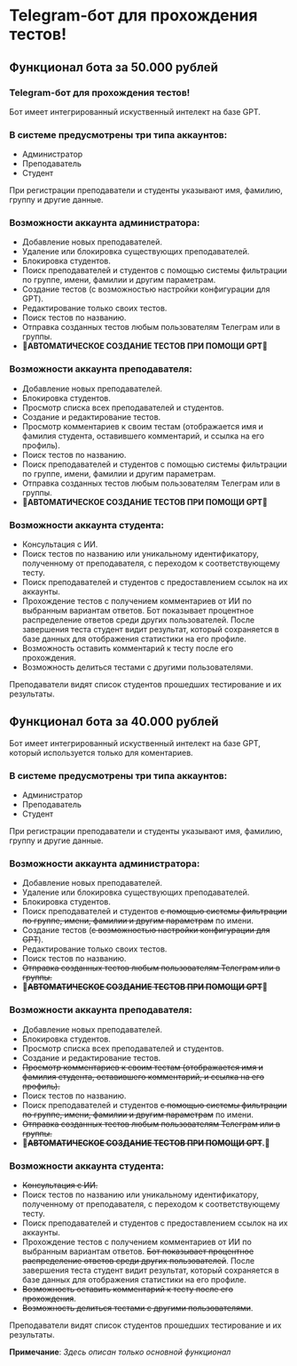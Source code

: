 # Telegram-бот для прохождения тестов!

## Функционал бота за 50.000 рублей

### Telegram-бот для прохождения тестов!

Бот имеет интегрированный искуственный интелект на базе GPT.

### В системе предусмотрены три типа аккаунтов:
- Администратор
- Преподаватель
- Студент

При регистрации преподаватели и студенты указывают имя, фамилию, группу и другие данные.

### Возможности аккаунта администратора:
- Добавление новых преподавателей.
- Удаление или блокировка существующих преподавателей.
- Блокировка студентов.
- Поиск преподавателей и студентов с помощью системы фильтрации по группе, имени, фамилии и другим параметрам.
- Создание тестов (с возможностью настройки конфигурации для GPT).
- Редактирование только своих тестов.
- Поиск тестов по названию.
- Отправка созданных тестов любым пользователям Телеграм или в группы.
- 🤯**АВТОМАТИЧЕСКОЕ СОЗДАНИЕ ТЕСТОВ ПРИ ПОМОЩИ GPT**🤯

### Возможности аккаунта преподавателя:
- Добавление новых преподавателей.
- Блокировка студентов.
- Просмотр списка всех преподавателей и студентов.
- Создание и редактирование тестов.
- Просмотр комментариев к своим тестам (отображается имя и фамилия студента, оставившего комментарий, и ссылка на его профиль).
- Поиск тестов по названию.
- Поиск преподавателей и студентов с помощью системы фильтрации по группе, имени, фамилии и другим параметрам.
- Отправка созданных тестов любым пользователям Телеграм или в группы.
- 🤯**АВТОМАТИЧЕСКОЕ СОЗДАНИЕ ТЕСТОВ ПРИ ПОМОЩИ GPT**🤯

### Возможности аккаунта студента:
- Консультация с ИИ.
- Поиск тестов по названию или уникальному идентификатору, полученному от преподавателя, с переходом к соответствующему тесту.
- Поиск преподавателей и студентов с предоставлением ссылок на их аккаунты.
- Прохождение тестов с получением комментариев от ИИ по выбранным вариантам ответов. Бот показывает процентное распределение ответов среди других пользователей. После завершения теста студент видит результат, который сохраняется в базе данных для отображения статистики на его профиле.
- Возможность оставить комментарий к тесту после его прохождения.
- Возможность делиться тестами с другими пользователями.

Преподаватели видят список студентов прошедших тестирование и их результаты.


## Функционал бота за 40.000 рублей
Бот имеет интегрированный искуственный интелект на базе GPT, который используется только для коментариев.

### В системе предусмотрены три типа аккаунтов:
- Администратор
- Преподаватель
- Студент

При регистрации преподаватели и студенты указывают имя, фамилию, группу и другие данные.

### Возможности аккаунта администратора:
- Добавление новых преподавателей.
- Удаление или блокировка существующих преподавателей.
- Блокировка студентов.
- Поиск преподавателей и студентов ~~с помощью системы фильтрации по группе, имени, фамилии и другим параметрам~~ по имени.
- Создание тестов (~~с возможностью настройки конфигурации для GPT~~).
- Редактирование только своих тестов.
- Поиск тестов по названию.
- ~~Отправка созданных тестов любым пользователям Телеграм или в группы.~~
- 🤯**~~АВТОМАТИЧЕСКОЕ СОЗДАНИЕ ТЕСТОВ ПРИ ПОМОЩИ GPT~~**🤯

### Возможности аккаунта преподавателя:
- Добавление новых преподавателей.
- Блокировка студентов.
- Просмотр списка всех преподавателей и студентов.
- Создание и редактирование тестов.
- ~~Просмотр комментариев к своим тестам (отображается имя и фамилия студента, оставившего комментарий, и ссылка на его профиль).~~
- Поиск тестов по названию.
- Поиск преподавателей и студентов ~~с помощью системы фильтрации по группе, имени, фамилии и другим параметрам~~ по имени.
- ~~Отправка созданных тестов любым пользователям Телеграм или в группы.~~
- 🤯**~~АВТОМАТИЧЕСКОЕ СОЗДАНИЕ ТЕСТОВ ПРИ ПОМОЩИ GPT~~.**🤯

### Возможности аккаунта студента:
- ~~Консультация с ИИ.~~
- Поиск тестов по названию или уникальному идентификатору, полученному от преподавателя, с переходом к соответствующему тесту.
- Поиск преподавателей и студентов с предоставлением ссылок на их аккаунты.
- Прохождение тестов с получением комментариев от ИИ по выбранным вариантам ответов. ~~Бот показывает процентное распределение ответов среди других пользователей~~. После завершения теста студент видит результат, который сохраняется в базе данных для отображения статистики на его профиле.
- ~~Возможность оставить комментарий к тесту после его прохождения~~.
- ~~Возможность делиться тестами с другими пользователями~~.

Преподаватели видят список студентов прошедших тестирование и их результаты.

**Примечание**: _Здесь описан только основной функционал_